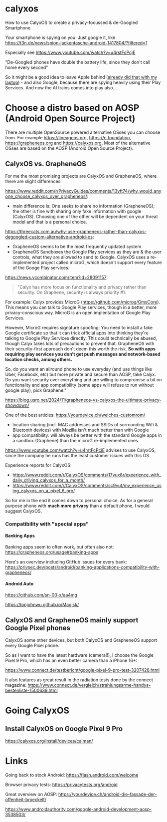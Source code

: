 # calyxos
How to use CalyxOS to create a privacy-focussed &amp; de-Googled Smartphone


Your smartphone is spying on you. Just google it, like https://t3n.de/news/spion-jackentasche-android-1417804/?filtered=1

Especially see https://www.youtube.com/watch?v=u4rstFcPcjE

"De-Googled phones have double the battery life, since they don't call home every second"

So it might be a good idea to leave Apple behind ([already did that with my laptop](https://github.com/jonashackt/mac-to-linux)) - and also Google, because there are spying heavily using their Play Services. And now the AI trains comes into play also... 


# Choose a distro based on AOSP (Android Open Source Project)

There are multiple OpenSource powered alternative OSses you can choose from. For example https://lineageos.org, https://e.foundation, https://grapheneos.org and https://calyxos.org. Most of the alternative OSses are based on the AOSP (Android Open Source Project).


## CalyxOS vs. GrapheneOS

For me the most promising projects are CalyxOS and GrapheneOS, where there are slight differences:

https://www.reddit.com/r/PrivacyGuides/comments/13yft74/why_would_anyone_choose_calyxos_over_grapheneos/:
* main difference is: One seeks to share no information (GrapheneOS); the other is fine with sharing only fake information with google (CalyxOS). Choosing one of the other will be dependent on your threat model and that is a personal choice. 

https://threecats.com.au/why-use-grapheneos-rather-than-calyxos-degoogled-custom-alternative-android-os:

* GrapheneOS seems to be the most frequently updated system
* GrapheneOS Sandboxes the Google Play services as they are & the user controls, what they are allowed to send to Google. CalyxOS uses a re-implemented project called microG, which doesn't support every feature of the Googe Play services.

https://news.ycombinator.com/item?id=28091157:
> "Calyx has more focus on functionality and privacy rather than security. On Graphene, security is always priority #1.

For example: Calyx provides MicroG (https://github.com/microg/GmsCore). This means you can talk to Google Play services, though in a better, more privacy-conscious way. MicroG is an open implentation of Google Play Services.

However, MicroG requires signature spoofing: You need to install a fake Google certificate so that it can trick official apps into thinking they're talking to Google Play Services directly. This could technically be abused, though Calyx takes lots of precautions to prevent that. GrapheneOS with their security-first approach don't deem this worth the risk. __So with apps requiring play services you don't get push messages and network-based location checks, among others.__

So, do you want an allround phone to use everyday (and use things like Uber, Facebook, etc) but more private and secure than AOSP, take Calyx. Do you want security over everything and are willing to compromise a bit on functionality and app compatibility (some apps will refuse to run without google play), pick Graphene."

https://blog.usro.net/2024/11/grapheneos-vs-calyxos-the-ultimate-privacy-showdown/



One of the best articles: https://yourdevice.ch/welches-customrom/

* location sharing (incl. MAC addresses and SSIDs of surrounding Wifi & Bluetooth devices) with Mozilla isn't much better than with Google
* app compatibility: will always be better with the standard Google apps in a sandbox (Graphene) than the microG re-implemented ones


https://www.youtube.com/watch?v=u4rstFcPcjE advises to use CalyxOS, since the company he runs has the least customer issues with this OS.


Experience reports for CalyxOS:
* https://www.reddit.com/r/CalyxOS/comments/17vux8r/experience_with_daily_driving_calyxos_for_a_month/
* https://www.reddit.com/r/CalyxOS/comments/sc9yut/my_experience_using_calyxos_on_a_pixel_6_pro/


So for me in the end it comes down to personal choice. As for a general purpose phone with __much more privacy__ than a default phone, I would suggest CalyxOS. 


### Compatibility with "special apps"

#### Banking Apps

Banking apps seem to often work, but often also not: https://grapheneos.org/usage#banking-apps 

Here's an overview including GitHub issues for every bank: https://privsec.dev/posts/android/banking-applications-compatibility-with-grapheneos/

#### Android Auto

https://github.com/sn-00-x/aa4mg

https://topjohnwu.github.io/Magisk/


## CalyxOS and GrapheneOS mainly support Google Pixel phones

CalyxOS some other devices, but both CalyxOS and GrapheneOS support every Google Pixel phone.

So as I want to have the latest hardware (camera!!), I choose the Google Pixel 9 Pro, which has an even better camera than a iPhone 16+:

https://www.connect.de/testbericht/google-pixel-9-pro-test-3207428.html

It also features as great result in the radiation tests done by the connect magazine: https://www.connect.de/vergleich/strahlungsarme-handys-bestenliste-1500639.html



# Going CalyxOS


## Install CalyxOS on Google Pixel 9 Pro

https://calyxos.org/install/devices/caiman/



# Links

Going back to stock Android: https://flash.android.com/welcome

Browser privacy tests: https://privacytests.org/android

Great overview on AOSP: https://yourdevice.ch/android-die-fassade-der-offenheit-broeckelt/

https://www.androidauthority.com/google-android-development-aosp-3538503/